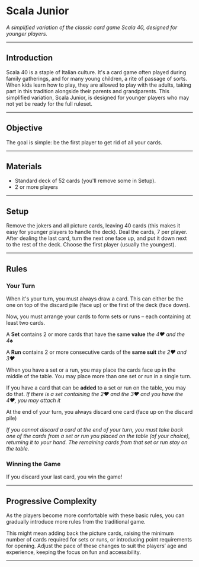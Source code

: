 # Scala Junior

_A simplified variation of the classic card game Scala 40, designed for younger players._

---

## Introduction

Scala 40 is a staple of Italian culture. It's a card game often played during family gatherings, and for many young children, a rite of passage of sorts. When kids learn how to play, they are allowed to play with the adults, taking part in this tradition alongside their parents and grandparents. This simplified variation, Scala Junior, is designed for younger players who may not yet be ready for the full ruleset.

---

## Objective

The goal is simple: be the first player to get rid of all your cards.

---

## Materials

- Standard deck of 52 cards (you'll remove some in Setup).
- 2 or more players

---

## Setup

Remove the jokers and all picture cards, leaving 40 cards (this makes it easy for younger players to handle the deck).
Deal the cards, 7 per player. After dealing the last card, turn the next one face up, and put it down next to the rest of the deck. Choose the first player (usually the youngest).

---

## Rules

### Your Turn

When it's your turn, you must always draw a card. This can either be the one on top of the discard pile (face up) or the first of the deck (face down).

Now, you must arrange your cards to form sets or runs – each containing at least two cards.

A **Set** contains 2 or more cards that have the same **value**
_the 4♥︎ and the 4♣︎_

A **Run** contains 2 or more consecutive cards of the **same suit**
_the 2♥ and 3♥_

When you have a set or a run, you may place the cards face up in the middle of the table. You may place more than one set or run in a single turn.

If you have a card that can be **added** to a set or run on the table, you may do that.
_If there is a set containing the 2♥︎ and the 3♥︎ and you have the 4♥︎, you may attach it_

At the end of your turn, you always discard one card (face up on the discard pile)

_If you cannot discard a card at the end of your turn, you must take back one of the cards from a set or run you placed on the table (of your choice), returning it to your hand. The remaining cards from that set or run stay on the table._

### Winning the Game

If you discard your last card, you win the game!

---

## Progressive Complexity

As the players become more comfortable with these basic rules, you can gradually introduce more rules from the traditional game.

This might mean adding back the picture cards, raising the minimum number of cards required for sets or runs, or introducing point requirements for opening. Adjust the pace of these changes to suit the players’ age and experience, keeping the focus on fun and accessibility.

---
